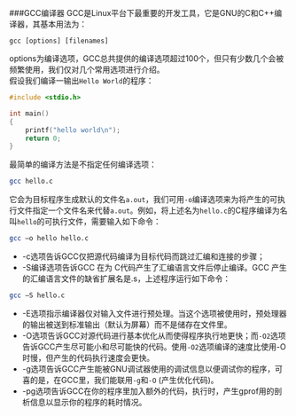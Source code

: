 ###GCC编译器
GCC是Linux平台下最重要的开发工具，它是GNU的C和C++编译器，其基本用法为：
```text
gcc [options] [filenames]
```
options为编译选项，GCC总共提供的编译选项超过100个，但只有少数几个会被频繁使用，我们仅对几个常用选项进行介绍。         
假设我们编译一输出`Hello World`的程序：     
```c
#include <stdio.h>

int main()
{
	printf("hello world\n");
	return 0;
}
```
最简单的编译方法是不指定任何编译选项：
```bash
gcc hello.c
```
它会为目标程序生成默认的文件名`a.out`，我们可用`-o`编译选项来为将产生的可执行文件指定一个文件名来代替`a.out`。例如，将上述名为`hello.c`的C程序编译为名叫`hello`的可执行文件，需要输入如下命令：
```bash
gcc –o hello hello.c
```

 - -c选项告诉GCC仅把源代码编译为目标代码而跳过汇编和连接的步骤；     
 - -S编译选项告诉GCC 在为 C代码产生了汇编语言文件后停止编译。GCC 产生的汇编语言文件的缺省扩展名是.s，上述程序运行如下命令：        

```bash
gcc –S hello.c
```    

 - -E选项指示编译器仅对输入文件进行预处理。当这个选项被使用时，预处理器的输出被送到标准输出（默认为屏幕）而不是储存在文件里。      
 - -O选项告诉GCC对源代码进行基本优化从而使得程序执行地更快；而`-O2`选项告诉GCC产生尽可能小和尽可能快的代码。使用`-O2`选项编译的速度比使用-O时慢，但产生的代码执行速度会更快。      
 - -g选项告诉GCC产生能被GNU调试器使用的调试信息以便调试你的程序，可喜的是，在GCC里，我们能联用`-g`和`-O` (产生优化代码)。       
 - -pg选项告诉GCC在你的程序里加入额外的代码，执行时，产生gprof用的剖析信息以显示你的程序的耗时情况。    
